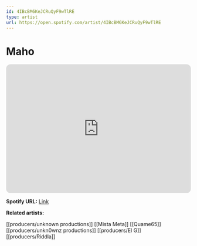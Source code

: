 ```yaml
---
id: 4IBcBM6KeJCRuQyF9wTlRE
type: artist
url: https://open.spotify.com/artist/4IBcBM6KeJCRuQyF9wTlRE
---
```

# Maho

<iframe style="border-radius:12px" src="https://open.spotify.com/embed/artist/4IBcBM6KeJCRuQyF9wTlRE" width="100%" height="352" frameBorder="0" allowfullscreen="" allow="autoplay; clipboard-write; encrypted-media; fullscreen; picture-in-picture" loading="lazy"></iframe>

**Spotify URL:** [Link](https://open.spotify.com/artist/4IBcBM6KeJCRuQyF9wTlRE)

**Related artists:**

[[producers/unknown productions]]
[[Mista Meta]]
[[Quame65]]
[[producers/unkn0wnz productions]]
[[producers/El G]]
[[producers/Riddla]]
